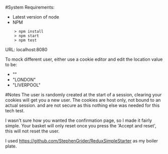 #System Requirements:
- Latest version of node
- NPM


```
	> npm install
	> npm start
	> npm test
```

URL: localhost:8080

To mock different user, either use a cookie editor and edit the location value to be:
- ""
- "LONDON"
- "LIVERPOOL"


#Notes
The user is randomly created at the start of a session, clearing your cookies will get you a new user.
The cookies are host only, not bound to an actual session. and are not secure as this nothing else was needed for this tech test.

I wasn't sure how you wanted the confirmation page, so I made it fairly simple.
Your basket will only reset once you press the 'Accept and reset', this will not reset the user.

I used https://github.com/StephenGrider/ReduxSimpleStarter as my boiler plate.